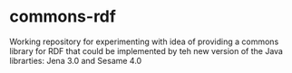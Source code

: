 commons-rdf
===========

Working repository for experimenting with idea of providing a commons library for RDF that could be implemented by teh new version of the Java librarties: Jena 3.0 and Sesame 4.0
